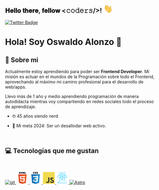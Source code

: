 <h2> 𝐇𝐞𝐥𝐥𝐨 𝐭𝐡𝐞𝐫𝐞, 𝐟𝐞𝐥𝐥𝐨𝐰 <𝚌𝚘𝚍𝚎𝚛𝚜/>! <img src="https://raw.githubusercontent.com/ABSphreak/ABSphreak/master/gifs/Hi.gif" width="30px"></h2>



[![Twitter Badge](https://img.shields.io/badge/-@Rob_Alonzo79-1ca0f1?style=flat-square&labelColor=1ca0f1&logo=twitter&logoColor=white&link=https://twitter.com/Rob_Alonzo79)](https://twitter.com/Rob_Alonzo79) 

# Hola! Soy Oswaldo Alonzo 👋

## 🙂 Sobre mi

Actualmente estoy aprendiendo para poder ser **Frontend Developer**. Mi misión es actuar en el mundos de la Programación sobre todo el Frontend, aprovechando al máximo mi camino profesional para el desarrollo de web/apps.

Llevo más de 1 año y medio aprendiendo programación de manera autodidacta mientras voy compartiendo en redes sociales todo el proceso de aprendizaje. 
<br />

- 🤓 45 años siendo nerd

- 🎯 Mi meta 2024: Ser un desallodar web activo.

<br/>

## 💻 Tecnologías que me gustan

<br />

<p align="left">
<a href="https://git-scm.com/" target="_blank" rel="noreferrer"> <img src="https://www.vectorlogo.zone/logos/git-scm/git-scm-icon.svg" alt="git" width="40" height="40"/> </a> <a href="https://www.w3.org/html/" target="_blank" rel="noreferrer"> <img src="https://raw.githubusercontent.com/devicons/devicon/master/icons/html5/html5-original-wordmark.svg" alt="html5" width="40" height="40"/> </a> <a href="https://www.w3schools.com/css/" target="_blank" rel="noreferrer"> <img src="https://raw.githubusercontent.com/devicons/devicon/master/icons/css3/css3-original-wordmark.svg" alt="css3" width="40" height="40"/> </a><a href="https://developer.mozilla.org/en-US/docs/Web/JavaScript" target="_blank" rel="noreferrer"> <img src="https://raw.githubusercontent.com/devicons/devicon/master/icons/javascript/javascript-original.svg" alt="javascript" width="40" height="40"/> </a> <a href="https://reactjs.org/" target="_blank" rel="noreferrer"> <img src="https://raw.githubusercontent.com/devicons/devicon/master/icons/react/react-original-wordmark.svg" alt="react" width="40" height="40"/> </a> <a href="https://astro.build" target="_blank" rel="noreferrer"> <img src="https://res.cloudinary.com/dfzncn1pd/image/upload/v1673026303/README%20files/vscode-icons_file-type-astro_epmnlg.png" alt="Astro" width="44" height="44"/> </a>



</p>

<br />
